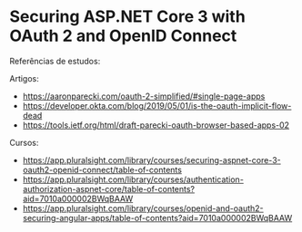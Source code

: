 # Securing ASP.NET Core 3 with OAuth 2 and OpenID Connect

Referências de estudos:

Artigos:
- https://aaronparecki.com/oauth-2-simplified/#single-page-apps
- https://developer.okta.com/blog/2019/05/01/is-the-oauth-implicit-flow-dead
- https://tools.ietf.org/html/draft-parecki-oauth-browser-based-apps-02



Cursos:
- https://app.pluralsight.com/library/courses/securing-aspnet-core-3-oauth2-openid-connect/table-of-contents
- https://app.pluralsight.com/library/courses/authentication-authorization-aspnet-core/table-of-contents?aid=7010a000002BWqBAAW
- https://app.pluralsight.com/library/courses/openid-and-oauth2-securing-angular-apps/table-of-contents?aid=7010a000002BWqBAAW
